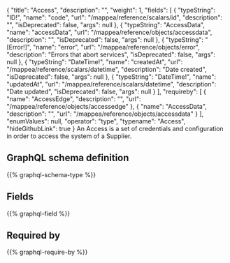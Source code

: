 {
  "title": "Access",
  "description": "",
  "weight": 1,
  "fields": [
    {
      "typeString": "ID!",
      "name": "code",
      "url": "/mappea/reference/scalars/id",
      "description": "",
      "isDeprecated": false,
      "args": null
    },
    {
      "typeString": "AccessData",
      "name": "accessData",
      "url": "/mappea/reference/objects/accessdata",
      "description": "",
      "isDeprecated": false,
      "args": null
    },
    {
      "typeString": "[Error!]",
      "name": "error",
      "url": "/mappea/reference/objects/error",
      "description": "Errors that abort services",
      "isDeprecated": false,
      "args": null
    },
    {
      "typeString": "DateTime!",
      "name": "createdAt",
      "url": "/mappea/reference/scalars/datetime",
      "description": "Date created",
      "isDeprecated": false,
      "args": null
    },
    {
      "typeString": "DateTime!",
      "name": "updatedAt",
      "url": "/mappea/reference/scalars/datetime",
      "description": "Date updated",
      "isDeprecated": false,
      "args": null
    }
  ],
  "requireby": [
    {
      "name": "AccessEdge",
      "description": "",
      "url": "/mappea/reference/objects/accessedge"
    },
    {
      "name": "AccessData",
      "description": "",
      "url": "/mappea/reference/objects/accessdata"
    }
  ],
  "enumValues": null,
  "operator": "type",
  "typename": "Access",
  "hideGithubLink": true
}
An Access is a set of credentials and configuration in order to access the system of a Supplier.
## GraphQL schema definition

{{% graphql-schema-type %}}

## Fields

{{% graphql-field %}}

## Required by

{{% graphql-require-by %}}
